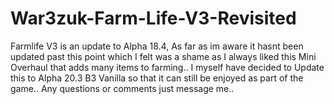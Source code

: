# War3zuk-Farm-Life-V3-Revisited

Farmlife V3 is an update to Alpha 18.4, As far as im aware it hasnt been updated past this point which I felt was a shame as I always liked this Mini Overhaul that
adds many items to farming.. I myself have decided to Update this to Alpha 20.3 B3 Vanilla so that it can still be enjoyed as part of the game.. Any questions or
comments just message me..
